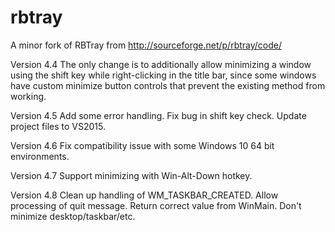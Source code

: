 # rbtray
A minor fork of RBTray from http://sourceforge.net/p/rbtray/code/

Version 4.4
The only change is to additionally allow minimizing a window using the shift key while right-clicking in the title bar, since some windows have custom minimize button controls that prevent the existing method from working.

Version 4.5
Add some error handling.
Fix bug in shift key check.
Update project files to VS2015.

Version 4.6
Fix compatibility issue with some Windows 10 64 bit environments.

Version 4.7
Support minimizing with Win-Alt-Down hotkey.

Version 4.8
Clean up handling of WM_TASKBAR_CREATED.
Allow processing of quit message.
Return correct value from WinMain.
Don't minimize desktop/taskbar/etc.
